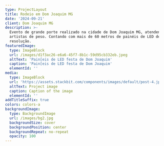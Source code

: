 ```yaml
---
type: ProjectLayout
title: Rodeio em Dom Joaquim MG
date: '2024-09-21'
client: Dom Joaquim MG
description: >-
  Evento de grande porte realizado na cidade de Dom Joaquim MG, atendendo vários
  artistas de peso. Contando com mais de 60 metros de painéis de LED de alta
  resolução.
featuredImage:
  type: ImageBlock
  url: /images/d1f3ac26-e6a6-45f7-8b1c-59d95cb332eb.jpeg
  altText: 'Pain[eis de LED festa de Dom Joaquim'
  caption: 'Pain[eis de LED festa de Dom Joaquim'
  elementId: ''
media:
  type: ImageBlock
  url: 'https://assets.stackbit.com/components/images/default/post-4.jpeg'
  altText: Project image
  caption: Caption of the image
  elementId: ''
addTitleSuffix: true
colors: colors-a
backgroundImage:
  type: BackgroundImage
  url: /images/bg2.jpg
  backgroundSize: cover
  backgroundPosition: center
  backgroundRepeat: no-repeat
  opacity: 100
---
```

